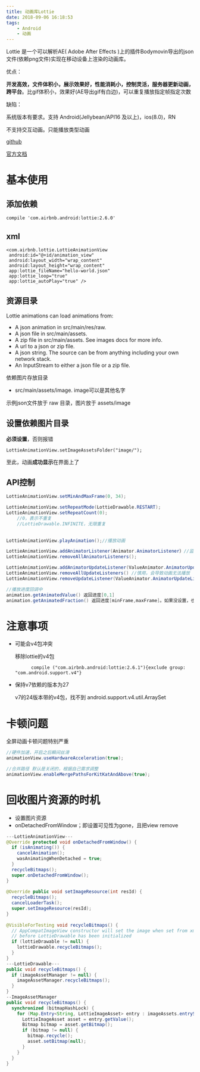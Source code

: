 ```yaml
---
title: 动画库Lottie
date: 2018-09-06 16:18:53
tags: 
	- Android
	- 动画
---
```


Lottie 是一个可以解析AE( Adobe After Effects )上的插件Bodymovin导出的json文件(依赖png文件)实现在移动设备上渲染的动画库。

优点：

**开发高效，文件体积小，展示效果好，性能消耗小，控制灵活，服务器更新动画，跨平台**。比gif体积小，效果好(AE导出gif有白边)，可以重复播放指定帧指定次数

缺陷：

系统版本有要求。支持 Android(Jellybean/API16 及以上)，ios(8.0)，RN

不支持交互动画。只能播放类型动画

[github](https://github.com/airbnb/lottie-android)

[官方文档](http://airbnb.io/lottie/android/android.html)

# 基本使用 #

## 添加依赖 ##

	compile 'com.airbnb.android:lottie:2.6.0'

## xml ##
	
	<com.airbnb.lottie.LottieAnimationView
     android:id="@+id/animation_view"
     android:layout_width="wrap_content"
     android:layout_height="wrap_content"
     app:lottie_fileName="hello-world.json"
     app:lottie_loop="true"
     app:lottie_autoPlay="true" />
    
## 资源目录 ##
 
 Lottie animations can load animations from:

- A json animation in src/main/res/raw.
- A json file in src/main/assets.
- A zip file in src/main/assets. See images docs for more info.
- A url to a json or zip file.
- A json string. The source can be from anything including your own network stack.
- An InputStream to either a json file or a zip file.

依赖图片存放目录

- src/main/assets/image. image可以是其他名字

示例json文件放于 raw 目录，图片放于 assets/image

## 设置依赖图片目录 ##

**必须设置**，否则报错

	LottieAnimationView.setImageAssetsFolder("image/");

至此，动画**成功显示**在界面上了

## API控制 ##

```java
LottieAnimationView.setMinAndMaxFrame(0, 34);

LottieAnimationView.setRepeatMode(LottieDrawable.RESTART);
LottieAnimationView.setRepeatCount(0);
	//0，表示不重复
	//LottieDrawable.INFINITE，无限重复
	
	
LottieAnimationView.playAnimation();//播放动画

LottieAnimationView.addAnimatorListener(Animator.AnimatorListener）//监听动画状态
LottieAnimationView.removeAllAnimatorListeners();

LottieAnimationView.addAnimatorUpdateListener(ValueAnimator.AnimatorUpdateListener)//监听播放进度
LottieAnimationView.removeAllUpdateListeners() //慎用，会导致动画无法播放
LottieAnimationView.removeUpdateListener(ValueAnimator.AnimatorUpdateListener)

//播放进度回调中
animation.getAnimatedValue() 返回进度[0,1]
animation.getAnimatedFraction() 返回进度[minFrame,maxFrame]。如果没设置，也是返回[0,1]
```
# 注意事项

- 可能会v4包冲突
		
	移除lottie的v4包
		
			compile ("com.airbnb.android:lottie:2.6.1"){exclude group: "com.android.support.v4"}
			
- 保持v7依赖的版本为27

	v7的24版本带的v4包，找不到 android.support.v4.util.ArraySet

# 卡顿问题

全屏动画卡顿问题特别严重

```java
//硬件加速，开启之后瞬间丝滑
animationView.useHardwareAcceleration(true);

//合并路径 默认是关闭的，根据自己需求调整
animationView.enableMergePathsForKitKatAndAbove(true);
```

# 回收图片资源的时机

- 设置图片资源
- onDetachedFromWindow；即设置可见性为gone，且把view remove

```java
---LottieAnimationView---
@Override protected void onDetachedFromWindow() {
  if (isAnimating()) {
    cancelAnimation();
    wasAnimatingWhenDetached = true;
  }
  recycleBitmaps();
  super.onDetachedFromWindow();
}
  
@Override public void setImageResource(int resId) {
  recycleBitmaps();
  cancelLoaderTask();
  super.setImageResource(resId);
}
  
@VisibleForTesting void recycleBitmaps() {
  // AppCompatImageView constructor will set the image when set from xml
  // before LottieDrawable has been initialized
  if (lottieDrawable != null) {
    lottieDrawable.recycleBitmaps();
  }
}
---LottieDrawable---
public void recycleBitmaps() {
  if (imageAssetManager != null) {
    imageAssetManager.recycleBitmaps();
  }
}
--ImageAssetManager
public void recycleBitmaps() {
  synchronized (bitmapHashLock) {
    for (Map.Entry<String, LottieImageAsset> entry : imageAssets.entrySet()) {
      LottieImageAsset asset = entry.getValue();
      Bitmap bitmap = asset.getBitmap();
      if (bitmap != null) {
        bitmap.recycle();
        asset.setBitmap(null);
      }
    }
  }
}
```